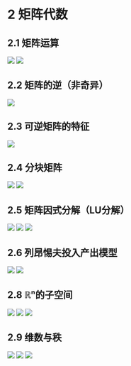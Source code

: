 # 2 矩阵代数
## 2.1 矩阵运算
![](http://ou8qjsj0m.bkt.clouddn.com//17-11-25/75472384.jpg)
![](http://ou8qjsj0m.bkt.clouddn.com//17-11-25/75440677.jpg)

## 2.2 矩阵的逆（非奇异）
![](http://ou8qjsj0m.bkt.clouddn.com//17-11-25/80759350.jpg)

## 2.3 可逆矩阵的特征
![](http://ou8qjsj0m.bkt.clouddn.com//17-11-25/21961362.jpg)

## 2.4 分块矩阵
![](http://ou8qjsj0m.bkt.clouddn.com//17-11-25/19953716.jpg)
![](http://ou8qjsj0m.bkt.clouddn.com//17-11-25/1059233.jpg)

## 2.5 矩阵因式分解（LU分解）
![](http://ou8qjsj0m.bkt.clouddn.com//17-11-25/67309191.jpg)
![](http://ou8qjsj0m.bkt.clouddn.com//17-11-25/76914643.jpg)
![](http://ou8qjsj0m.bkt.clouddn.com//17-11-25/27832661.jpg)

## 2.6 列昂惕夫投入产出模型
![](http://ou8qjsj0m.bkt.clouddn.com//17-11-25/90488894.jpg)
![](http://ou8qjsj0m.bkt.clouddn.com//17-11-25/32532709.jpg)

## 2.8 ℝⁿ的子空间
![](http://ou8qjsj0m.bkt.clouddn.com//17-11-25/93753328.jpg)
![](http://ou8qjsj0m.bkt.clouddn.com//17-11-25/5309458.jpg)
![](http://ou8qjsj0m.bkt.clouddn.com//17-11-25/37758339.jpg)

## 2.9 维数与秩
![](http://ou8qjsj0m.bkt.clouddn.com//17-11-25/43939738.jpg)
![](http://ou8qjsj0m.bkt.clouddn.com//17-11-25/40927207.jpg)
![](http://ou8qjsj0m.bkt.clouddn.com//17-11-25/10055519.jpg)
